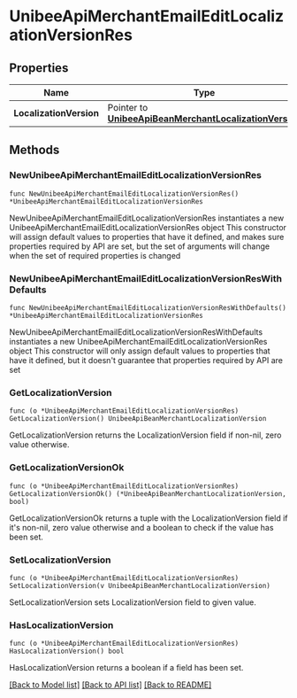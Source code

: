 # UnibeeApiMerchantEmailEditLocalizationVersionRes

## Properties

Name | Type | Description | Notes
------------ | ------------- | ------------- | -------------
**LocalizationVersion** | Pointer to [**UnibeeApiBeanMerchantLocalizationVersion**](UnibeeApiBeanMerchantLocalizationVersion.md) |  | [optional] 

## Methods

### NewUnibeeApiMerchantEmailEditLocalizationVersionRes

`func NewUnibeeApiMerchantEmailEditLocalizationVersionRes() *UnibeeApiMerchantEmailEditLocalizationVersionRes`

NewUnibeeApiMerchantEmailEditLocalizationVersionRes instantiates a new UnibeeApiMerchantEmailEditLocalizationVersionRes object
This constructor will assign default values to properties that have it defined,
and makes sure properties required by API are set, but the set of arguments
will change when the set of required properties is changed

### NewUnibeeApiMerchantEmailEditLocalizationVersionResWithDefaults

`func NewUnibeeApiMerchantEmailEditLocalizationVersionResWithDefaults() *UnibeeApiMerchantEmailEditLocalizationVersionRes`

NewUnibeeApiMerchantEmailEditLocalizationVersionResWithDefaults instantiates a new UnibeeApiMerchantEmailEditLocalizationVersionRes object
This constructor will only assign default values to properties that have it defined,
but it doesn't guarantee that properties required by API are set

### GetLocalizationVersion

`func (o *UnibeeApiMerchantEmailEditLocalizationVersionRes) GetLocalizationVersion() UnibeeApiBeanMerchantLocalizationVersion`

GetLocalizationVersion returns the LocalizationVersion field if non-nil, zero value otherwise.

### GetLocalizationVersionOk

`func (o *UnibeeApiMerchantEmailEditLocalizationVersionRes) GetLocalizationVersionOk() (*UnibeeApiBeanMerchantLocalizationVersion, bool)`

GetLocalizationVersionOk returns a tuple with the LocalizationVersion field if it's non-nil, zero value otherwise
and a boolean to check if the value has been set.

### SetLocalizationVersion

`func (o *UnibeeApiMerchantEmailEditLocalizationVersionRes) SetLocalizationVersion(v UnibeeApiBeanMerchantLocalizationVersion)`

SetLocalizationVersion sets LocalizationVersion field to given value.

### HasLocalizationVersion

`func (o *UnibeeApiMerchantEmailEditLocalizationVersionRes) HasLocalizationVersion() bool`

HasLocalizationVersion returns a boolean if a field has been set.


[[Back to Model list]](../README.md#documentation-for-models) [[Back to API list]](../README.md#documentation-for-api-endpoints) [[Back to README]](../README.md)


